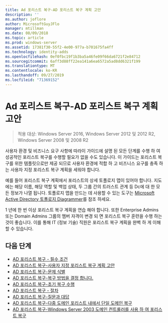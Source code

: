 ```yaml
---
title: Ad 포리스트 복구-AD 포리스트 복구 계획 고안
description: ''
ms.author: joflore
author: MicrosoftGuyJFlo
manager: mtillman
ms.date: 08/09/2018
ms.topic: article
ms.prod: windows-server
ms.assetid: 17381f30-55f2-4e00-977a-b701675fa4ff
ms.technology: identity-adds
ms.openlocfilehash: 0ef0fbc19f1b3ba5a46fe09f66da6721f2e84712
ms.sourcegitcommit: 6aff3d88ff22ea141a6ea6572a5ad8dd6321f199
ms.translationtype: MT
ms.contentlocale: ko-KR
ms.lasthandoff: 09/27/2019
ms.locfileid: "71369152"
---
```

# <a name="ad-forest-recovery---devising-an-ad-forest-recovery-plan"></a>Ad 포리스트 복구-AD 포리스트 복구 계획 고안

>적용 대상: Windows Server 2016, Windows Server 2012 및 2012 R2, Windows Server 2008 및 2008 R2

사용자 환경 및 비즈니스 요구 사항에 따라이 가이드에 설명 된 모든 단계를 수행 하 여 성공적인 포리스트 복구를 수행할 필요가 없을 수도 있습니다. 이 가이드는 포리스트 복구를 위한 템플릿으로만 제공 되므로 사용자 환경에 적합 하 고 비즈니스 요구를 충족 하는 사용자 지정 포리스트 복구 계획을 세워야 합니다.  
  
예를 들어 포리스트 복구 계획에서 포리스트의 상세 토폴로지 맵이 있어야 합니다. 지도에는 해당 이름, 해당 역할 및 백업 상태, 두 그룹 간의 트러스트 관계 등 Dc에 대 한 모든 정보가 나열 됩니다. 토폴로지 맵을 만드는 데 사용할 수 있는 도구는 [Microsoft Active Directory 토폴로지 Diagrammer](https://www.microsoft.com/download/details.aspx?id=13380)를 참조 하세요.  
  
1 년에 한 번 이상 포리스트 복구 계획을 연습 해야 합니다. 또한 Enterprise Admins 또는 Domain Admins 그룹의 멤버 자격이 변경 되 면 포리스트 복구 훈련을 수행 하는 것이 좋습니다. 이를 통해 IT (정보 기술) 직원은 포리스트 복구 계획을 완벽 하 게 이해할 수 있습니다.

## <a name="next-steps"></a>다음 단계

- [AD 포리스트 복구 - 필수 조건](AD-Forest-Recovery-Prerequisties.md)  
- [AD 포리스트 복구-사용자 지정 포리스트 복구 계획 고안](AD-Forest-Recovery-Devising-a-Plan.md)  
- [AD 포리스트 복구-문제 식별](AD-Forest-Recovery-Identify-the-Problem.md)
- [AD 포리스트 복구-복구 방법을 결정 합니다.](AD-Forest-Recovery-Determine-how-to-Recover.md)
- [AD 포리스트 복구-초기 복구 수행](AD-Forest-Recovery-Perform-initial-recovery.md)  
- [AD 포리스트 복구 - 절차](AD-Forest-Recovery-Procedures.md)  
- [AD 포리스트 복구-질문과 대답](AD-Forest-Recovery-FAQ.md)  
- [AD 포리스트 복구-다중 도메인 포리스트 내에서 단일 도메인 복구](AD-Forest-Recovery-Single-Domain-in-Multidomain-Recovery.md)  
- [AD 포리스트 복구-Windows Server 2003 도메인 컨트롤러를 사용 하 여 포리스트 복구](AD-Forest-Recovery-Windows-Server-2003.md)
